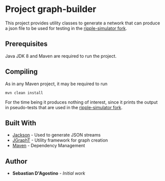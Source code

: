# Project graph-builder

This project provides utility classes to generate a network that can produce a json file to be used for testing in the [ripple-simulator fork](https://github.com/sebastiandagostino/ripple-simulator). 

## Prerequisites

Java JDK 8 and Maven are required to run the project.

## Compiling

As in any Maven project, it may be required to run

```
mvn clean install
```

For the time being it produces nothing of interest, since it prints the output in pseudo-tests that are used in the [ripple-simulator fork](https://github.com/sebastiandagostino/ripple-simulator).

## Built With

* [Jackson](https://github.com/FasterXML/jackson) - Used to generate JSON streams
* [JGraphT](http://jgrapht.org/) - Utility framework for graph creation
* [Maven](https://maven.apache.org/) - Dependency Management

## Author

* **Sebastian D'Agostino** - *Initial work*
